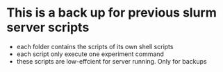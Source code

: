 # This is a back up for previous slurm server scripts

- each folder contains the scripts of its own shell scripts
- each script only execute one experiment command
- these scripts are low-effcient for server running. Only for backups

